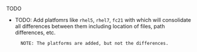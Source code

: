 TODO

* TODO: Add platfomrs like `rhel5`, `rhel7`, `fc21` with which will
        consolidate all differences between them including location
        of files, path differences, etc.

        NOTE: The platforms are added, but not the differences.

